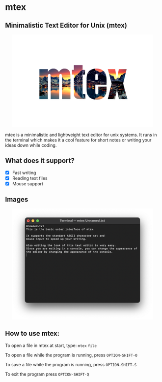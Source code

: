 # mtex

## Minimalistic Text Editor for Unix (mtex) ##


<p align="center">
  <img width="460" height="300" src="/Images/mtex_logo_3.png">
</p>


mtex is a minimalistic and lightweight text editor for unix systems. It runs in the terminal which makes it a cool feature for short notes or writing your ideas down while coding.

## What does it support? ##

- [x] Fast writing
- [x] Reading text files
- [x] Mouse support

## Images ##

<p align="center">
  <img width="460" height="360" src="/Images/Image_mtex_view.png">
</p>

## How to use mtex: ##

To open a file in mtex at start, type:
    `mtex` `file`

To open a file while the program is running, press `OPTION-SHIFT-O`

To save a file while the program is running, press `OPTION-SHIFT-S`

To exit the program press `OPTION-SHIFT-Q`
